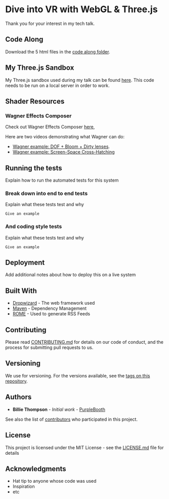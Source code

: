 # Dive into VR with WebGL & Three.js

Thank you for your interest in my tech talk. 

## Code Along

Download the 5 html files in the [code along folder](https://github.com/chaz303/Three.JS-Tech-Talk/tree/master/Code%20Along).

## My Three.js Sandbox

My Three.js sandbox used during my talk can be found [here](https://github.com/chaz303/Three.JS-Tech-Talk/tree/master/Sandbox). This code needs to be run on a local server in order to work.

## Shader Resources



### Wagner Effects Composer

Check out Wagner Effects Composer [here](https://github.com/spite/Wagner),

Here are two videos demonstrating what Wagner can do:

* [Wagner example: DOF + Bloom + Dirty lenses](https://www.youtube.com/watch?v=yKeYxyWcbqE).
* [Wagner example: Screen-Space Cross-Hatching](https://www.youtube.com/watch?v=BRKRo0ZjAbc)

## Running the tests

Explain how to run the automated tests for this system

### Break down into end to end tests

Explain what these tests test and why

```
Give an example
```
### And coding style tests

Explain what these tests test and why

```
Give an example
```

## Deployment

Add additional notes about how to deploy this on a live system

## Built With

* [Dropwizard](http://www.dropwizard.io/1.0.2/docs/) - The web framework used
* [Maven](https://maven.apache.org/) - Dependency Management
* [ROME](https://rometools.github.io/rome/) - Used to generate RSS Feeds

## Contributing

Please read [CONTRIBUTING.md](https://gist.github.com/PurpleBooth/b24679402957c63ec426) for details on our code of conduct, and the process for submitting pull requests to us.

## Versioning

We use  for versioning. For the versions available, see the [tags on this repository](https://github.com/your/project/tags). 

## Authors

* **Billie Thompson** - *Initial work* - [PurpleBooth](https://github.com/PurpleBooth)

See also the list of [contributors](https://github.com/your/project/contributors) who participated in this project.

## License

This project is licensed under the MIT License - see the [LICENSE.md](LICENSE.md) file for details

## Acknowledgments

* Hat tip to anyone whose code was used
* Inspiration
* etc

